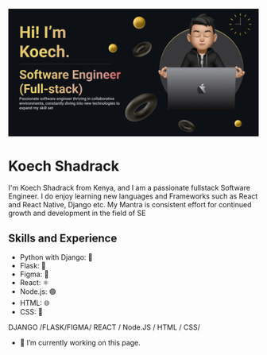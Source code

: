 ![Software Engineer](https://github.com/Shadkoech/Shadkoech/blob/main/Make%20your%20README.png)

# Koech Shadrack
I'm Koech Shadrack from Kenya, and I am a passionate fullstack Software Engineer. I do enjoy learning new languages and Frameworks such as React and React Native, Django etc. My Mantra is consistent effort for continued growth and development in the field of SE

## Skills and Experience
- Python with Django: 🐍
- Flask: 🌿
- Figma: 🎨
- React: ⚛️
- Node.js: 🟢
- HTML: 🌐
- CSS: 🎨

 DJANGO /FLASK/FIGMA/ REACT / Node.JS / HTML / CSS/

- 🔭 I’m currently working on this page. 




